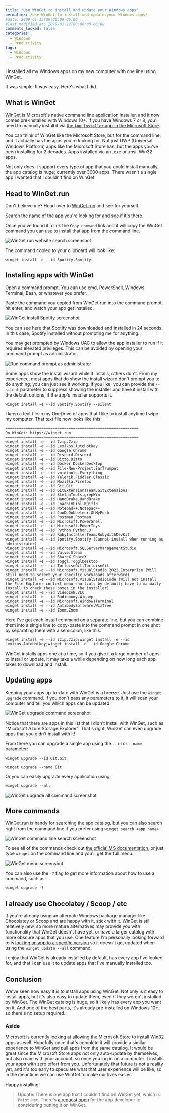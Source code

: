 ```yaml
---
title: "Use WinGet to install and update your Windows apps"
permalink: /Use-WinGet-to-install-and-update-your-Windows-apps/
#date: 2099-01-15T00:00:00-06:00
#last_modified_at: 2099-01-22T00:00:00-06:00
comments_locked: false
categories:
  - Windows
  - Productivity
tags:
  - Windows
  - Productivity
---
```


I installed all my Windows apps on my new computer with one line using WinGet.

It was simple.
It was easy.
Here's what I did.

## What is WinGet

[WinGet](https://docs.microsoft.com/en-us/windows/package-manager/winget/) is Microsoft's native command line application installer, and it now comes pre-installed with Windows 10+.
If you have Windows 7 or 8, you'll need to manually install it via [the `App Installer` app in the Microsoft Store](https://www.microsoft.com/en-us/p/app-installer/9nblggh4nns1).

You can think of WinGet like the Microsoft Store, but for the command line, and it actually has the apps you're looking for.
Not just UWP (Universal Windows Platform) apps like the Microsoft Store has, but the apps you've been installing for 2 decades.
Apps installed via an .exe or .msi.
Win32 apps.

Not only does it support every type of app that you could install manually, the app catalog is huge; currently over 3000 apps.
There wasn't a single app I wanted that I couldn't find on WinGet.

## Head to WinGet.run

Don't believe me?
Head over to [WinGet.run](https://winget.run) and see for yourself.

Search the name of the app you're looking for and see if it's there.

Once you've found it, click the `Copy command` link and it will copy the WinGet command you can use to install that app from the command line.

![WinGet.run website search screenshot](/assets/Posts/2022-02-18-Use-WinGet-to-install-and-update-your-Windows-apps/WinGetRunWebsiteSearchScreenshot.png)

The command copied to your clipboard will look like:

```shell
winget install -e --id Spotify.Spotify
```

## Installing apps with WinGet

Open a command prompt.
You can use cmd, PowerShell, Windows Terminal, Bash, or whatever you prefer.

Paste the command you copied from WinGet.run into the command prompt, hit enter, and watch your app get installed.

![WinGet install Spotify screenshot](/assets/Posts/2022-02-18-Use-WinGet-to-install-and-update-your-Windows-apps/WinGetInstallSpotifyScreenshot.png)

You can see here that Spotify was downloaded and installed in 24 seconds.
In this case, Spotify installed without prompting me for anything.

You may get prompted by Windows UAC to allow the app installer to run if it requires elevated privileges.
This can be avoided by opening your command prompt as administrator.

![Run command prompt as administrator](/assets/Posts/2022-02-18-Use-WinGet-to-install-and-update-your-Windows-apps/RunCommandPromptAsAdministratorScreenshot.png)

Some apps show the install wizard while it installs, others don't.
From my experience, most apps that do show the install wizard don't prompt you to do anything; you can just see it working.
If you like, you can provide the `--silent` parameter to suppress showing the installer and have it install with the default options, if the app's installer supports it.

```shell
winget install -e --id Spotify.Spotify --silent
```

I keep a text file in my OneDrive of apps that I like to install anytime I wipe my computer.
That text file now looks like this:

```shell
===========================================================
On WinGet: https://winget.run
===========================================================
winget install -e --id 7zip.7zip
winget install -e --id Lexikos.AutoHotkey
winget install -e --id Google.Chrome
winget install -e --id Discord.Discord
winget install -e --id Ditto.Ditto
winget install -e --id Docker.DockerDesktop
winget install -e --id File-New-Project.EarTrumpet
winget install -e --id voidtools.Everything
winget install -e --id Telerik.Fiddler.Classic
winget install -e --id Mozilla.Firefox
winget install -e --id Git.Git
winget install -e --id GitExtensionsTeam.GitExtensions
winget install -e --id StefanTools.grepWin
winget install -e --id HandBrake.HandBrake
winget install -e --id JoachimEibl.KDiff3
winget install -e --id Notepad++.Notepad++
winget install -e --id JanDeDobbeleer.OhMyPosh
winget install -e --id Postman.Postman
winget install -e --id Microsoft.PowerShell
winget install -e --id Microsoft.PowerToys
winget install -e --id Python.Python.3
winget install -e --id RubyInstallerTeam.RubyWithDevKit
winget install -e --id Spotify.Spotify (Cannot install when running as administrator)
winget install -e --id Microsoft.SQLServerManagementStudio
winget install -e --id Valve.Steam
winget install -e --id ShareX.ShareX
winget install -e --id Toggl.TogglDesktop
winget install -e --id TortoiseGit.TortoiseGit
winget install -e --id Microsoft.VisualStudio.2022.Enterprise (Will still need to select your specific workloads afterward)
winget install -e --id Microsoft.VisualStudioCode (Will not install the File Explorer context menu shortcuts by default; have to manually install to check those boxes in the installer)
winget install -e --id VideoLAN.VLC
winget install -e --id Radionomy.Winamp
winget install -e --id Microsoft.WindowsTerminal
winget install -e --id AntibodySoftware.WizTree
winget install -e --id Zoom.Zoom
```

Here I've got each install command on a separate line, but you can combine them into a single line to copy-paste into the command prompt in one shot by separating them with a semicolon, like this:

```shell
winget install -e --id 7zip.7zip;winget install -e --id Lexikos.AutoHotkey;winget install -e --id Google.Chrome
```

WinGet installs apps one at a time, so if you give it a large number of apps to install or update, it may take a while depending on how long each app takes to download and install.

## Updating apps

Keeping your apps up-to-date with WinGet is a breeze.
Just use the `winget upgrade` command.
If you don't pass any parameters to it, it will scan your computer and tell you which apps can be updated.

![WinGet upgrade command screenshot](/assets/Posts/2022-02-18-Use-WinGet-to-install-and-update-your-Windows-apps/WinGetUpgradeCommandScreenshot.png)

Notice that there are apps in this list that I didn't install with WinGet, such as "Microsoft Azure Storage Explorer".
That's right, WinGet can even upgrade apps that you didn't install with it!

From there you can upgrade a single app using the `--id` or `--name` parameter:

```shell
winget upgrade --id Git.Git
```

```shell
winget upgrade --name Git
```

Or you can easily upgrade every application using:

```shell
winget upgrade --all
```

![WinGet upgrade all command screenshot](/assets/Posts/2022-02-18-Use-WinGet-to-install-and-update-your-Windows-apps/WinGetUpgradeAllCommandScreenshot.png)

## More commands

[WinGet.run](https://winget.run) is handy for searching the app catalog, but you can also search right from the command line if you prefer using `winget search <app name>`

![WinGet command line search screenshot](/assets/Posts/2022-02-18-Use-WinGet-to-install-and-update-your-Windows-apps/WinGetCommandLineSearchScreenshot.png)

To see all of the commands check out [the official MS documentation](https://docs.microsoft.com/en-us/windows/package-manager/winget/), or just type `winget` on the command line and you'll get the full menu.

![WinGet menu screenshot](/assets/Posts/2022-02-18-Use-WinGet-to-install-and-update-your-Windows-apps/WinGetMenuScreenshot.png)

You can also use the `-?` flag to get more information about how to use a command, such as:

```shell
winget upgrade -?
```

## I already use Chocolatey / Scoop / etc

If you're already using an alternate Windows package manager like Chocolatey or Scoop and are happy with it, stick with it.
WinGet is still relatively new, so more mature alternatives may provide you with functionality that WinGet doesn't have yet, or have a larger catalog with more obscure apps that you use.
One feature I'm personally looking forward to is [locking an app to a specific version](https://github.com/microsoft/winget-cli/issues/476) so it doesn't get updated when using the `winget update --all` command.

I enjoy that WinGet is already installed by default, has every app I've looked for, and that I can use it to update apps that I've manually installed too.

## Conclusion

We've seen how easy it is to install apps using WinGet.
Not only is it easy to install apps, but it's also easy to update them, even if they weren't installed by WinGet.
The WinGet catalog is huge, so it likely has every app you want on it.
And one of the best parts, it's already pre-installed on Windows 10+, so there's no setup required.

### Aside

Microsoft is currently looking at allowing the Microsoft Store to install Win32 apps as well.
Hopefully once that's complete it will provide a similar experience to WinGet and pull apps from the same catalog.
It would be great since the Microsoft Store apps not only auto-update by themselves, but also roam with your account, so once you log in on a computer it installs your apps with zero effort from you.
Unfortunately that future is not a reality yet, and it's too early to speculate what that user experience will be like, so in the meantime we can use WinGet to make our lives easier.

Happy installing!

> Update: There is one app that I couldn't find on WinGet yet, which is `Paint.Net`.
> There's [a request open](https://forums.getpaint.net/topic/118574-please-add-paintnet-to-the-available-packages-for-windows-package-manager-winget/) for the app developer to considering putting it on WinGet.
